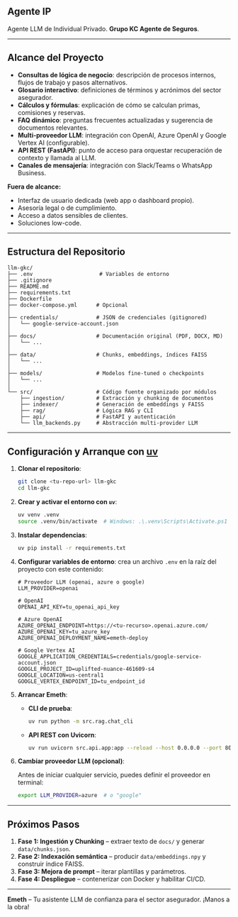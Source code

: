 ## Agente IP 

Agente LLM de Individual Privado. 
**Grupo KC Agente de Seguros**. 


---

## Alcance del Proyecto

* **Consultas de lógica de negocio**: descripción de procesos internos, flujos de trabajo y pasos alternativos.
* **Glosario interactivo**: definiciones de términos y acrónimos del sector asegurador.
* **Cálculos y fórmulas**: explicación de cómo se calculan primas, comisiones y reservas.
* **FAQ dinámico**: preguntas frecuentes actualizadas y sugerencia de documentos relevantes.
* **Multi-proveedor LLM**: integración con OpenAI, Azure OpenAI y Google Vertex AI (configurable).
* **API REST (FastAPI)**: punto de acceso para orquestar recuperación de contexto y llamada al LLM.
* **Canales de mensajería**: integración con Slack/Teams o WhatsApp Business.

**Fuera de alcance:**

* Interfaz de usuario dedicada (web app o dashboard propio).
* Asesoría legal o de cumplimiento.
* Acceso a datos sensibles de clientes.
* Soluciones low-code.

---

## Estructura del Repositorio

```
llm-gkc/
├── .env                     # Variables de entorno
├── .gitignore
├── README.md
├── requirements.txt
├── Dockerfile
├── docker-compose.yml      # Opcional
│
├── credentials/            # JSON de credenciales (gitignored)
│   └── google-service-account.json
│
├── docs/                   # Documentación original (PDF, DOCX, MD)
│   └── ...
│
├── data/                   # Chunks, embeddings, índices FAISS
│   └── ...
│
├── models/                 # Modelos fine-tuned o checkpoints
│   └── ...
│
└── src/                    # Código fuente organizado por módulos
    ├── ingestion/          # Extracción y chunking de documentos
    ├── indexer/            # Generación de embeddings y FAISS
    ├── rag/                # Lógica RAG y CLI
    ├── api/                # FastAPI y autenticación
    └── llm_backends.py     # Abstracción multi-provider LLM
```

---

## Configuración y Arranque con [uv](https://github.com/astral-sh/uv)

1. **Clonar el repositorio**:

   ```bash
   git clone <tu-repo-url> llm-gkc
   cd llm-gkc
   ```

2. **Crear y activar el entorno con `uv`**:

   ```bash
   uv venv .venv
   source .venv/bin/activate  # Windows: .\.venv\Scripts\Activate.ps1
   ```

3. **Instalar dependencias**:

   ```bash
   uv pip install -r requirements.txt
   ```

4. **Configurar variables de entorno**: crea un archivo `.env` en la raíz del proyecto con este contenido:

   ```dotenv
   # Proveedor LLM (openai, azure o google)
   LLM_PROVIDER=openai

   # OpenAI
   OPENAI_API_KEY=tu_openai_api_key

   # Azure OpenAI
   AZURE_OPENAI_ENDPOINT=https://<tu-recurso>.openai.azure.com/
   AZURE_OPENAI_KEY=tu_azure_key
   AZURE_OPENAI_DEPLOYMENT_NAME=emeth-deploy

   # Google Vertex AI
   GOOGLE_APPLICATION_CREDENTIALS=credentials/google-service-account.json
   GOOGLE_PROJECT_ID=uplifted-nuance-461609-s4
   GOOGLE_LOCATION=us-central1
   GOOGLE_VERTEX_ENDPOINT_ID=tu_endpoint_id
   ```

5. **Arrancar Emeth**:

   * **CLI de prueba**:

     ```bash
     uv run python -m src.rag.chat_cli
     ```

   * **API REST con Uvicorn**:

     ```bash
     uv run uvicorn src.api.app:app --reload --host 0.0.0.0 --port 8000
     ```

6. **Cambiar proveedor LLM (opcional)**:

   Antes de iniciar cualquier servicio, puedes definir el proveedor en terminal:

   ```bash
   export LLM_PROVIDER=azure  # o "google"
   ```

---

## Próximos Pasos

1. **Fase 1: Ingestión y Chunking** – extraer texto de `docs/` y generar `data/chunks.json`.
2. **Fase 2: Indexación semántica** – producir `data/embeddings.npy` y construir índice FAISS.
3. **Fase 3: Mejora de prompt** – iterar plantillas y parámetros.
4. **Fase 4: Despliegue** – contenerizar con Docker y habilitar CI/CD.

---

**Emeth** – Tu asistente LLM de confianza para el sector asegurador. ¡Manos a la obra!
